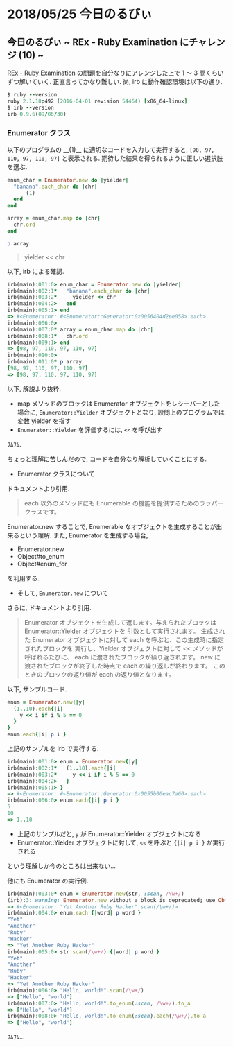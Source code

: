 # 2018/05/25 今日のるびぃ

## 今日のるびぃ ~ REx - Ruby Examination にチャレンジ (10) ~

[REx - Ruby Examination](https://rex.libertyfish.co.jp/) の問題を自分なりにアレンジした上で 1 〜 3 問くらいずつ解いていく. 正直言ってかなり難しい. 尚, irb に動作確認環境は以下の通り.

```ruby
$ ruby --version
ruby 2.1.10p492 (2016-04-01 revision 54464) [x86_64-linux]
$ irb --version
irb 0.9.6(09/06/30)
```

### Enumerator クラス

以下のプログラムの \_\_(1)\_\_ に適切なコードを入力して実行すると, `[98, 97, 110, 97, 110, 97]` と表示される.
期待した結果を得られるように正しい選択肢を選ぶ.

```ruby
enum_char = Enumerator.new do |yielder|
  "banana".each_char do |chr|
    __(1)__
  end
end

array = enum_char.map do |chr|
  chr.ord
end

p array
```

> yielder << chr

以下, irb による確認.

```ruby
irb(main):001:0> enum_char = Enumerator.new do |yielder|
irb(main):002:1*   "banana".each_char do |chr|
irb(main):003:2*     yielder << chr
irb(main):004:2>   end
irb(main):005:1> end
=> #<Enumerator: #<Enumerator::Generator:0x0056404d2ee058>:each>
irb(main):006:0> 
irb(main):007:0* array = enum_char.map do |chr|
irb(main):008:1*   chr.ord
irb(main):009:1> end
=> [98, 97, 110, 97, 110, 97]
irb(main):010:0> 
irb(main):011:0* p array
[98, 97, 110, 97, 110, 97]
=> [98, 97, 110, 97, 110, 97]
```

以下, 解説より抜粋.

* map メソッドのブロックは Enumerator オブジェクトをレシーバーとした場合に, `Enumerator::Yielder` オブジェクトとなり, 設問上のプログラムでは変数 yielder を指す
* `Enumerator::Yielder` を評価するには, `<<` を呼び出す

ﾌﾑﾌﾑ.

ちょっと理解に苦しんだので, コードを自分なり解析していくことにする.

* Enumerator クラスについて

ドキュメントより引用.

> each 以外のメソッドにも Enumerable の機能を提供するためのラッパークラスです。

Enumerator.new することで, Enumerable なオブジェクトを生成することが出来るという理解. また, Enumerator を生成する場合,

* Enumerator.new
* Object#to_enum
* Object#enum_for

を利用する.

* そして, `Enumerator.new` について

さらに, ドキュメントより引用.

> Enumerator オブジェクトを生成して返します。与えられたブロックは Enumerator::Yielder オブジェクトを 引数として実行されます。
> 生成された Enumerator オブジェクトに対して each を呼ぶと、この生成時に指定されたブロックを 実行し、Yielder オブジェクトに対して << メソッドが呼ばれるたびに、 each に渡されたブロックが繰り返されます。
> new に渡されたブロックが終了した時点で each の繰り返しが終わります。 このときのブロックの返り値が each の返り値となります。

以下, サンプルコード.

```ruby
enum = Enumerator.new{|y|
  (1..10).each{|i|
    y << i if i % 5 == 0
  }
}
enum.each{|i| p i }
```

上記のサンプルを irb で実行する.

```ruby
irb(main):001:0> enum = Enumerator.new{|y|
irb(main):002:1*   (1..10).each{|i|
irb(main):003:2*     y << i if i % 5 == 0
irb(main):004:2>   }
irb(main):005:1> }
=> #<Enumerator: #<Enumerator::Generator:0x0055b00eac7a60>:each>
irb(main):006:0> enum.each{|i| p i }
5
10
=> 1..10
```

* 上記のサンプルだと, `y` が Enumerator::Yielder オブジェクトになる
* Enumerator::Yielder オブジェクトに対して, `<<` を呼ぶと `{|i| p i }` が実行される

という理解しか今のところは出来ない...

他にも Enumerator の実行例.

```ruby
irb(main):003:0* enum = Enumerator.new(str, :scan, /\w+/)
(irb):3: warning: Enumerator.new without a block is deprecated; use Object#to_enum
=> #<Enumerator: "Yet Another Ruby Hacker":scan(/\w+/)>
irb(main):004:0> enum.each {|word| p word }
"Yet"
"Another"
"Ruby"
"Hacker"
=> "Yet Another Ruby Hacker"
irb(main):005:0> str.scan(/\w+/) {|word| p word }
"Yet"
"Another"
"Ruby"
"Hacker"
=> "Yet Another Ruby Hacker"
irb(main):006:0> "Hello, world!".scan(/\w+/)
=> ["Hello", "world"]
irb(main):007:0> "Hello, world!".to_enum(:scan, /\w+/).to_a
=> ["Hello", "world"]
irb(main):008:0> "Hello, world!".to_enum(:scan).each(/\w+/).to_a
=> ["Hello", "world"]
```

ﾌﾑﾌﾑ...
